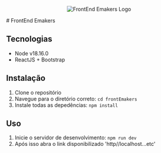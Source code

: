 <p align="center">
  <img src="https://lh3.googleusercontent.com/p/AF1QipMUOBKM6KPJ-8hJId8qiEQttCZpFHlnQLprNBM6=s680-w680-h510" alt="FrontEnd Emakers Logo">
</p>
# FrontEnd Emakers

## Tecnologias

- Node v18.16.0
- ReactJS + Bootstrap

## Instalação

1. Clone o repositório
2. Navegue para o diretório correto: `cd frontEmakers`
3. Instale todas as depedências: `npm install`

## Uso

1. Inicie o servidor de desenvolvimento: `npm run dev`
2. Após isso abra o link disponibilizado 'http//localhost...etc'

